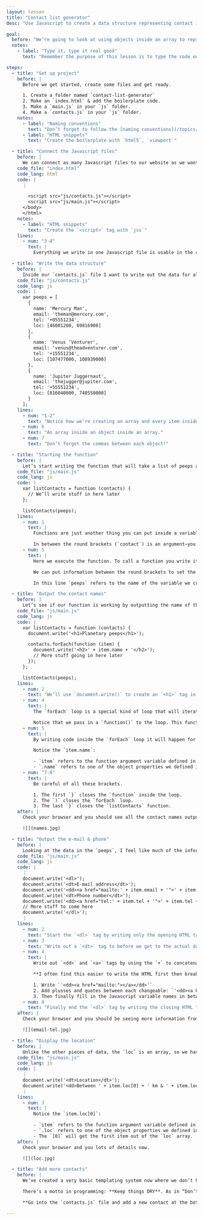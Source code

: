 ```yaml
---
layout: lesson
title: "Contact list generator"
desc: "Use Javascript to create a data structure representing contact information and display it on the page."

goal:
  before: "We’re going to look at using objects inside an array to represent contact information. Then spit that information out to the page."
  notes:
    - label: "Type it, type it real good"
      text: "Remember the purpose of this lesson is to type the code out yourself—build up that muscle memory in your fingers!"

steps:
  - title: "Set up project"
    before: |
      Before we get started, create some files and get ready.

      1. Create a folder named `contact-list-generator`
      2. Make an `index.html` & add the boilerplate code.
      3. Make a `main.js` in your `js` folder.
      4. Make a `contacts.js` in your `js` folder.
    notes:
      - label: "Naming conventions"
        text: "Don’t forget to follow the [naming conventions](/topics/naming-paths-cheat-sheet/#naming-conventions)."
      - label: "HTML snippets"
        text: "Create the boilerplate with `html5`, `viewport`"

  - title: "Connect the Javascript files"
    before: |
      We can connect as many Javascript files to our website as we want. *But, just as CSS, the more there are the slower your website.*
    code_file: "index.html"
    code_lang: html
    code: |
      ⋮

        <script src="js/contacts.js"></script>
        <script src="js/main.js"></script>
      </body>
      </html>
    notes:
      - label: "HTML snippets"
        text: "Create the `<script>` tag with `jss`"
    lines:
      - num: "3-4"
        text: |
          Everything we write in one Javascript file is usable in the other file. The order is important.

  - title: "Write the data structure"
    before: |
      Inside our `contacts.js` file I want to write out the data for all of the contacts.
    code_file: "js/contacts.js"
    code_lang: js
    code: |
      var peeps = [
        {
          name: 'Mercury Man',
          email: 'theman@mercury.com',
          tel: '+05551234',
          loc: [46001200, 69816900]
        },
        {
          name: 'Venus ’Venturer',
          email: 'venus@theadventurer.com',
          tel: '+15551234',
          loc: [107477000, 108939000]
        },
        {
          name: 'Jupiter Juggernaut',
          email: 'thejugger@jupiter.com',
          tel: '+55551234',
          loc: [816040000, 740550000]
        }
      ];
    lines:
      - num: "1-2"
        text: "Notice how we’re creating an array and every item inside the array is an object."
      - num: 6
        text: "An array inside an object inside an array."
      - num: 7
        text: "Don’t forget the commas between each object!"

  - title: "Starting the function"
    before: |
      Let’s start writing the function that will take a list of peeps and output it to our HTML file.
    code_file: "js/main.js"
    code_lang: js
    code: |
      var listContacts = function (contacts) {
        // We’ll write stuff in here later
      };

      listContacts(peeps);
    lines:
      - num: 1
        text: |
          Functions are just another thing you can put inside a variable. They’re reusable pieces of code.

          In between the round brackets (`contact`) is an argument—you can call it whatever you want. An argument is a variable that’s only available inside the function. It can be set when executing the function.
      - num: 5
        text: |
          Here we execute the function. To call a function you write its variable name followed by open and close round brackets. Like `writeContacts()` or `document.write()`

          We can put information between the round brackets to set the function’s argument variables. The order you write it between the brackets is captured by the same order in the function.

          In this line `peeps` refers to the name of the variable we created in `contacts.js`.

  - title: "Output the contact names"
    before: |
      Let’s see if our function is working by outputting the name of the contacts and a page title.
    code_file: "js/main.js"
    code_lang: js
    code: |
      var listContacts = function (contacts) {
        document.write('<h1>Planetary peeps</h1>');

        contacts.forEach(function (item) {
          document.write('<h2>' + item.name + '</h2>');
          // More stuff going in here later
        });
      };

      listContacts(peeps);
    lines:
      - num: 2
        text: "We’ll use `document.write()` to create an `<h1>` tag in our website."
      - num: 4
        text: |
          The `forEach` loop is a special kind of loop that will iterate over every single item in an array. With this loop we don’t need to know how many times to loop—Javascript just does it.

          Notice that we pass in a `function()` to the loop. This function will be executed on every item in the array. The current array item will be saved into the functions first argument—here it’s called it `item`
      - num: 5
        text: |
          By writing code inside the `forEach` loop it will happen for every single item in the array.

          Notice the `item.name`:

          - `item` refers to the function argument variable defined in the `forEach` loop on the line above. It’s a representation of one single item in the array.
          - `.name` refers to one of the object properties we defined in `contacts.js`
      - num: "7-8"
        text: |
          Be careful of all these brackets.

          1. The first `}` closes the `function` inside the loop.
          2. The `)` closes the `forEach` loop.
          3. The last `}` closes the `listContacts` function.
    after: |
      Check your browser and you should see all the contact names output.

      ![](names.jpg)

  - title: "Output the e-mail & phone"
    before: |
      Looking at the data in the `peeps`, I feel like much of the information should go into a `<dl>` tag.
    code_file: "js/main.js"
    code_lang: js
    code: |
      ⋮
      document.write('<dl>');
      document.write('<dt>E-mail address</dt>');
      document.write('<dd><a href="mailto:' + item.email + '">' + item.email + '</a></dd>');
      document.write('<dt>Phone number</dt>');
      document.write('<dd><a href="tel:' + item.tel + '">' + item.tel + '</a></dd>');
      // More stuff to come here
      document.write('</dl>');
      ⋮
    lines:
      - num: 2
        text: "Start the `<dl>` tag by writing only the opening HTML tag."
      - num: 3
        text: "Write out a `<dt>` tag to before we get to the actual data."
      - num: 4
        text: |
          Write out `<dd>` and `<a>` tags by using the `+` to concatenate a bunch of things together.

          **I often find this easier to write the HTML first then break it apart with the `+` character.**

          1. Write `'<dd><a href="mailto:"></a></dd>'`
          2. Add plusses and quotes between each changeable: `'<dd><a href="mailto:' + + '">' + + '</a></dd>'`
          3. Then finally fill in the Javascript variable names in between the double plusses.
      - num: 8
        text: "Finally end the `<dl>` tag by writing the closing HTML tag."
    after: |
      Check your browser and you should be seeing more information from the contacts.

      ![](email-tel.jpg)

  - title: "Display the location"
    before: |
      Unlike the other pieces of data, the `loc` is an array, so we have to treat it slightly differently.
    code_file: "js/main.js"
    code_lang: js
    code: |
      ⋮
      document.write('<dt>Location</dt>');
      document.write('<dd>Between ' + item.loc[0] + ' km & ' + item.loc[1] + ' km from the Sun.</dd>');
      ⋮
    lines:
      - num: 3
        text: |
          Notice the `item.loc[0]`:

          - `item` refers to the function argument variable defined in the `forEach` loop. It’s a representation of one single item in the array.
          - `.loc` refers to one of the object properties we defined in `contacts.js`
          - The `[0]` will get the first item out of the `loc` array.
    after: |
      Check your browser and you lots of details now.

      ![](loc.jpg)

  - title: "Add more contacts"
    before: |
      We’ve created a very basic templating system now where we don’t have to copy-and-paste a bunch of HTML code to write out similar information.

      There’s a motto in programming: **Keep things DRY**. As in “Don’t Repeat Yourself”. *If you have to copy and paste you’re doing something wrong.*

      **Go into the `contacts.js` file and add a new contact at the bottom.** When you refresh your HTML page a new entry should magically appear.

---
```

